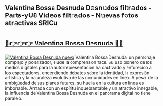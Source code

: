 ## Valentina Bossa Desnuda D𝚎sn𝚞dos filtr𝚊dos - Parts-yU8 Vid𝚎os filtr𝚊dos - N𝚞evas f𝚘tos atr𝚊ctivas SRICu

# <h2><a href="http://mbe0a05.tromn.icu/?c=Valentina+Bossa+Desnuda">🔗👉👉👉 Valentina Bossa Desnuda 🔗🔗</a></h2>

[![Valentina Bossa Desnuda nuevo](https://i.imgur.com/pEAQMta.gif)](http://mbe0a05.tromn.icu/?c=Valentina+Bossa+Desnuda)
Valentina Bossa Desnuda, un personaje complejo y polarizador, elude la comprensión fácil. Su uso pionero de los medios digitales para la autorrepresentación ha cautivado y enfurecido a los espectadores, encendiendo debates sobre la identidad, la expresión artística y la naturaleza evolutiva de las comunidades en línea. A pesar de la ambigüedad de sus planes futuros, su huella en la cultura en línea es imborrable. Armada con un espíritu inquebrantable y un atractivo innegable, la influencia de Valentina Bossa Desnuda en el panorama digital no tiene paralelo.
